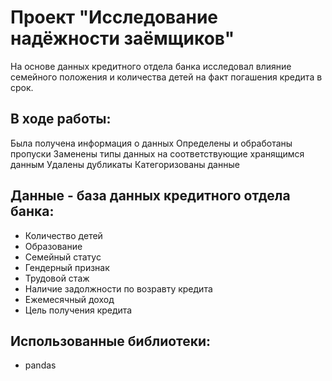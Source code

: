 # Проект "Исследование надёжности заёмщиков"

На основе данных кредитного отдела банка исследовал влияние семейного положения и
количества детей на факт погашения кредита в срок. 

## В ходе работы: 
Была получена информация о данных
Определены и обработаны пропуски
Заменены типы данных на соответствующие хранящимся данным
Удалены дубликаты
Категоризованы данные

## Данные - база данных кредитного отдела банка:
* Количество детей
* Образование
* Семейный статус
* Гендерный признак
* Трудовой стаж
* Наличие задолжности по возравту кредита
* Ежемесячный доход
* Цель получения кредита

## Использованные библиотеки:
* pandas
